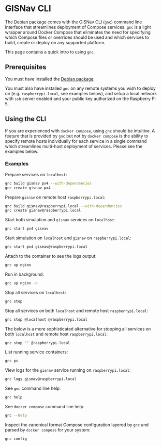 # GISNav CLI

The [Debian package](/install-from-debian-package) comes with the GISNav CLI (`gnc`) command line interface that streamlines deployment of Compose services. `gnc` is a light wrapper around Docker Compose that eliminates the need for specifying which Compose files or overrides should be used and which services to build, create or deploy on any supported platform.

This page contains a quick intro to using `gnc`.

## Prerequisites

You must have installed the [Debian package](/install-from-debian-package).

You must also have installed `gnc` on any remote systems you wish to deploy on (e.g. `raspberrypi.local`, see examples below), and setup a local network with `ssh` server enabled and your public key authorized on the Raspberry Pi 5.

## Using the CLI

If you are experienced with `docker compose`, using `gnc` should be intuitive. A feature that is provided by `gnc` but not by `docker compose` is the ability to specify remote hosts individually for each service in a single command which streamlines multi-host deployment of services. Please see the examples below.

### Examples

Prepare services on `localhost`:

```bash
gnc build gisnav px4 --with-dependencies
gnc create gisnav px4
```

Prepare `gisnav` on remote host `raspberrypi.local`:

```bash
gnc build gisnav@raspberrypi.local --with-dependencies
gnc create gisnav@raspberrypi.local
```

Start both simulation and `gisnav` services on `localhost`:

```bash
gnc start px4 gisnav
```

Start simulation on `localhost` and `gisnav` on `raspberrypi.local`:

```bash
gnc start px4 gisnav@raspberrypi.local
```

Attach to the container to see the logs output:

```bash
gnc up nginx
```

Run in background:

```bash
gnc up nginx -d
```

Stop all services on `localhost`:

```bash
gnc stop
```

Stop all services on both `localhost` and remote host `raspberrypi.local`:

```bash
gnc stop @localhost @raspberrypi.local
```

The below is a more sophisticated alternative for stopping all services on both `localhost` and remote host `raspberrypi.local`:

```bash
gnc stop "" @raspberrypi.local
```

List running service containers:

```bash
gnc ps
```

View logs for the `gisnav` service running on `raspberrypi.local`:

```bash
gnc logs gisnav@raspberrypi.local
```

See `gnc` command line help:

```bash
gnc help
```

See `docker compose` command line help:

```bash
gnc --help
```

Inspect the canonical format Compose configuration layered by `gnc` and parsed by `docker compose` for your system:

```bash
gnc config
```
